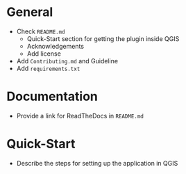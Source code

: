 # General
- Check ```README.md```
    - Quick-Start section for getting the plugin inside QGIS
    - Acknowledgements
    - Add license
- Add ```Contributing.md``` and Guideline
- Add `requirements.txt`

# Documentation
- Provide a link for ReadTheDocs in ```README.md```

# Quick-Start
- Describe the steps for setting up the application in QGIS